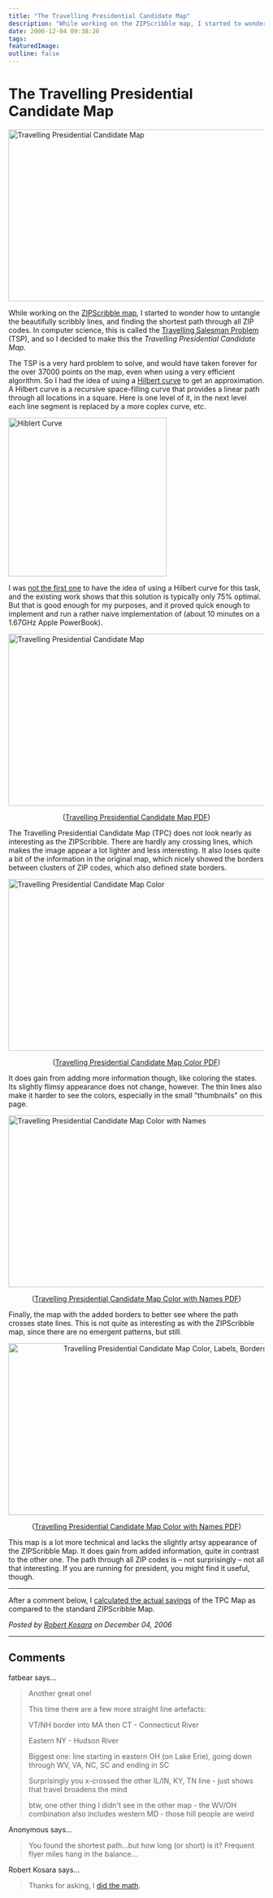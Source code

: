 ```yaml
---
title: "The Travelling Presidential Candidate Map"
description: "While working on the ZIPScribble map, I started to wonder how to untangle the beautifully scribbly lines, and finding the shortest path through all ZIP codes. In computer science, this is called the Travelling Salesman Problem (TSP), and so I decided to make this the Travelling Presidential Candidate Map."
date: 2006-12-04 09:38:26
tags: 
featuredImage: 
outline: false
---
```


# The Travelling Presidential Candidate Map

<a href="http://eagereyes.org/Applications/ZIPTPCMap.html"><img title="Travelling Presidential Candidate Map" src="http://eagereyes.org/media/attachments/ZIPTPCMap-color-names-borders-thumb.jpg" alt="Travelling Presidential Candidate Map" width="600" height="338" border="0" /></a>

While working on the <a href="http://eagereyes.org/Applications/ZIPScribbleMap.html">ZIPScribble map</a>, I started to wonder how to untangle the beautifully scribbly lines, and finding the shortest path through all ZIP codes. In computer science, this is called the <a href="http://en.wikipedia.org/wiki/Travelling_salesman_problem">Travelling Salesman Problem</a> (TSP), and so I decided to make this the <em>Travelling Presidential Candidate Map</em>.

The TSP is a very hard problem to solve, and would have taken forever for the over 37000 points on the map, even when using a very efficient algorithm. So I had the idea of using a <a href="http://en.wikipedia.org/wiki/Hilbert_curve">Hilbert curve</a> to get an approximation. A Hilbert curve is a recursive space-filling curve that provides a linear path through all locations in a square. Here is one level of it, in the next level each line segment is replaced by a more coplex curve, etc.

<img class="aligncenter" title="Hiblert Curve" src="http://eagereyes.org/media/attachments/HilbertCurve.png" alt="Hiblert Curve" width="311" height="312" border="0" />

I was <a href="http://www.nirarebakun.com/graph/ehilbtsp.html">not the first one</a> to have the idea of using a Hilbert curve for this task, and the existing work shows that this solution is typically only 75% optimal. But that is good enough for my purposes, and it proved quick enough to implement and run a rather naive implementation of (about 10 minutes on a 1.67GHz Apple PowerBook).

<a href="http://eagereyes.org/media/attachments/ZIPTPCMap.png" target="_blank"><img class="aligncenter" title="Travelling Presidential Candidate Map" src="http://eagereyes.org/media/attachments/ZIPTPCMap-thumb.jpg" alt="Travelling Presidential Candidate Map" width="600" height="338" border="0" /></a>
<p align="center">(<a href="http://eagereyes.org/media/attachments/ZIPTPCMap.pdf" target="_blank">Travelling Presidential Candidate Map PDF</a>)</p>
The Travelling Presidential Candidate Map (TPC) does not look nearly as interesting as the ZIPScribble. There are hardly any crossing lines, which makes the image appear a lot lighter and less interesting. It also loses quite a bit of the information in the original map, which nicely showed the borders between clusters of ZIP codes, which also defined state borders.

<a href="http://eagereyes.org/media/attachments/ZIPTPCMap-color.png" target="_blank"><img class="aligncenter" title="Travelling Presidential Candidate Map Color" src="http://eagereyes.org/media/attachments/ZIPTPCMap-color-thumb.jpg" alt="Travelling Presidential Candidate Map Color" width="600" height="338" border="0" /></a>
<p align="center">(<a href="http://eagereyes.org/media/attachments/ZIPTPCMap-color.pdf" target="_blank">Travelling Presidential Candidate Map Color PDF</a>)</p>
It does gain from adding more information though, like coloring the states. Its slightly flimsy appearance does not change, however. The thin lines also make it harder to see the colors, especially in the small "thumbnails" on this page.

<a href="http://eagereyes.org/media/attachments/ZIPTPCMap-color-names.png" target="_blank"><img class="aligncenter" title="Travelling Presidential Candidate Map Color with Names" src="http://eagereyes.org/media/attachments/ZIPTPCMap-color-names-thumb.jpg" alt="Travelling Presidential Candidate Map Color with Names" width="600" height="338" border="0" /></a>
<p align="center">(<a href="http://eagereyes.org/media/attachments/ZIPTPCMap-color-names.pdf" target="_blank">Travelling Presidential Candidate Map Color with Names PDF</a>)</p>
Finally, the map with the added borders to better see where the path crosses state lines. This is not quite as interesting as with the ZIPScribble map, since there are no emergent patterns, but still.
<p align="center"><a href="http://eagereyes.org/media/attachments/ZIPTPCMap-color-names-borders.png" target="_blank"><img title="Travelling Presidential Candidate Map Color, Labels, Borders" src="http://eagereyes.org/media/attachments/ZIPTPCMap-color-names-borders-thumb.jpg" alt="Travelling Presidential Candidate Map Color, Labels, Borders" width="600" height="338" border="0" /></a></p>
<p align="center">(<a href="http://eagereyes.org/media/attachments/ZIPTPCMap-color-names-borders.pdf" target="_blank">Travelling Presidential Candidate Map Color with Names PDF</a>)</p>
This map is a lot more technical and lacks the slightly artsy appearance of the ZIPScribble Map. It does gain from added information, quite in contrast to the other one. The path through all ZIP codes is – not surprisingly – not all that interesting. If you are running for president, you might find it useful, though.

<hr />

After a comment below, I <a href="http://eagereyes.org/blog/what-travelling-presidential-candidates-save.html">calculated the actual savings</a> of the TPC Map as compared to the standard ZIPScribble Map.


_Posted by <a href="/about">Robert Kosara</a> on December 04, 2006_


<aside class="comments">

---
## Comments

fatbear says…
>	Another great one!
>	
>	This time there are a few more straight line artefacts:
>	
>	VT/NH border into MA then CT - Connecticut River
>	
>	Eastern NY - Hudson River
>	
>	Biggest one: line starting in eastern OH (on Lake Erie), going down through WV, VA, NC, SC and ending in SC
>	
>	Surprisingly you x-crossed the other IL/IN, KY, TN line - just shows that travel broadens the mind
>	
>	btw, one other thing I didn't see in the other map - the WV/OH combination also includes western MD - those hill people are weird

Anonymous says…
>	You found the shortest path...but how long (or short) is it?  Frequent flyer miles hang in the balance...

Robert Kosara says…
>	Thanks for asking, I <a href="/blog/what-travelling-presidential-candidates-save.html">did the math</a>.

</aside>

